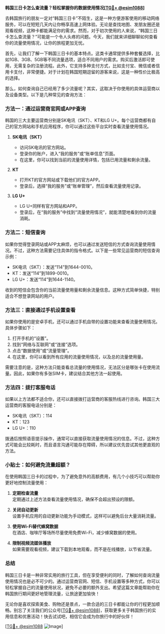 **韩国三日卡怎么查流量？轻松掌握你的数据使用情况[[TG💪+ @esim1088](https://t.me/s/esim1088)]**

去韩国旅行的朋友一定对“韩国三日卡”不陌生，这是一种方便游客使用的移动网络服务，可以在短短几天内让你畅享高速上网体验。无论是查找地图、发朋友圈还是观看视频，这种卡都能满足你的需求。然而，对于初次使用的人来说，“韩国三日卡怎么查流量？”可能是一个令人头疼的问题。今天，我们就来详细聊聊如何查看你的流量使用情况，让你的旅程更加无忧。

首先，让我们了解一下韩国三日卡的基本特点。这类卡通常提供多种套餐选择，比如1GB、3GB、5GB等不同流量选项，适合不同用户的需求。购买后激活即可使用，无需复杂的注册流程。此外，它支持多种支付方式，比如支付宝、微信或者信用卡支付，非常便捷。对于计划在韩国短期逗留的游客来说，这是一种性价比极高的选择。

那么，如何查询自己已经用了多少流量呢？其实，这取决于你使用的具体运营商以及设备类型。以下是几种常见的查询方法：

### 方法一：通过运营商官网或APP查询

韩国的三大主要运营商分别是SK电讯（SKT）、KT和LG U+。每个运营商都有自己的官方网站和手机应用程序，你可以通过这些平台实时查看流量使用情况。

1. **SK电讯（SKT）**  
   - 访问SK电讯的官方网站。
   - 登录你的账户，进入“我的服务”或“账单信息”页面。
   - 在这里，你可以找到当前的流量使用详情，包括已用流量和剩余流量。

2. **KT**  
   - 打开KT的官方网站或下载他们的官方APP。
   - 登录后，选择“我的服务”或“账单管理”，然后查看流量使用记录。

3. **LG U+**  
   - LG U+同样有官方网站和APP。
   - 登录后，在“我的服务”中找到“流量使用情况”，就能清楚地看到你的流量消耗。

### 方法二：短信查询

如果你觉得登录网站或APP太麻烦，也可以通过发送短信的方式查询流量使用情况。不过，这种方法需要记住具体的指令格式。以下是一些常见运营商的短信查询示例：

- SK电讯（SKT）：发送“114”到1644-0010。
- KT：发送“114”到1899-0010。
- LG U+：发送“114”到1644-1140。

收到的短信会包含你的当前流量使用量和剩余流量信息。这种方式简单快捷，特别适合不想登录网站的用户。

### 方法三：直接通过手机设置查看

如果你使用的是安卓手机，还可以通过手机自带的设置功能来查看流量使用情况。具体步骤如下：

1. 打开手机的“设置”。
2. 找到“网络与互联网”或“连接”选项。
3. 点击“数据使用”或“流量管理”。
4. 在这里，你可以看到所有应用的流量使用情况，以及总的流量使用量。

需要注意的是，这种方法只能查看总流量的使用情况，无法区分是哪张卡在使用流量。因此，如果你有多张SIM卡，建议结合其他方法一起使用。

### 方法四：拨打客服电话

如果以上方法都不适合你，还可以直接拨打运营商的客服热线进行咨询。韩国三大运营商的客服电话分别是：

- SK电讯（SKT）：114
- KT：123
- LG U+：110

拨通后按照语音提示操作，通常可以直接获取流量使用情况的信息。不过，这种方式可能会比较耗时，而且语言沟通可能存在障碍，所以建议优先尝试其他更直观的方法。

### 小贴士：如何避免流量超额？

在使用韩国三日卡的过程中，为了避免意外的高额费用，有几个小技巧可以帮助你更好地控制流量使用：

1. **定期检查流量**  
   定期通过上述方法查看流量使用情况，确保不会超出预设的限额。

2. **关闭自动更新**  
   设置手机应用的自动更新功能为手动模式，这样可以避免后台大量消耗流量。

3. **使用Wi-Fi替代蜂窝数据**  
   在酒店、咖啡厅等场所尽量使用免费Wi-Fi，减少蜂窝数据的使用。

4. **限制视频流媒体播放**  
   如果需要观看视频，建议下载到本地观看，而不是在线播放，以节省流量。

### 总结

韩国三日卡是一种非常实用的旅行工具，但在享受便利的同时，了解如何查询流量使用情况也是必不可少的。通过运营商官网、短信、手机设置等多种方式，你可以轻松掌握自己的流量使用状况，避免不必要的额外支出。希望这篇文章能帮助你在韩国旅行期间更好地管理流量，让旅途更加愉快！

无论你是喜欢探索美食、购物还是景点，一款合适的三日卡都能让你的行程更加顺畅。别忘了关注我们的公众号[[TG💪+ @esim1088](https://t.me/s/esim1088)]，获取更多关于韩国旅行的实用信息和优惠活动！快去试试吧，相信它会成为你旅行中的好伙伴！

[[TG💪+ @esim1088](https://t.me/s/esim1088) ![Image](https://i.postimg.cc/4NQfJmqS/Snipaste-2025-05-13-00-14-12.png)]